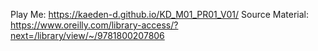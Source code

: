 Play Me: https://kaeden-d.github.io/KD_M01_PR01_V01/
Source Material: https://www.oreilly.com/library-access/?next=/library/view/~/9781800207806
